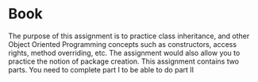 # Book
The purpose of this assignment is to practice class inheritance, and other Object Oriented Programming concepts such as constructors, access rights, method overriding, etc. The assignment would also allow you to practice the notion of package creation. This assignment contains two parts. You need to complete part I to be able to do part II

